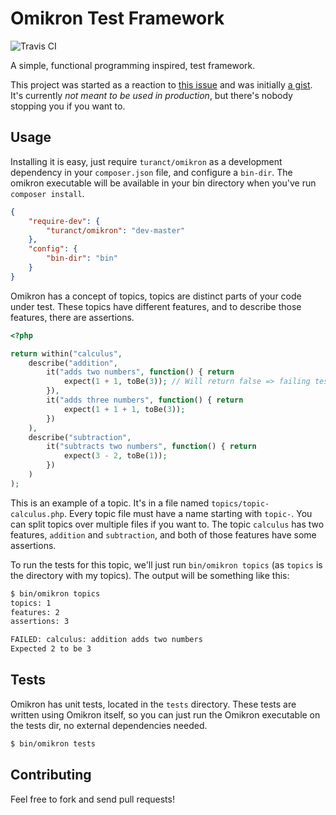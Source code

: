 Omikron Test Framework
=============================

![Travis CI](https://api.travis-ci.org/turanct/omikron.svg?branch=master)

A simple, functional programming inspired, test framework.

This project was started as a reaction to [this issue](https://github.com/mathiasverraes/lambdalicious/issues/22) and was initially [a gist](https://gist.github.com/turanct/129a6ed97ec3543ebafd). It's currently *not meant to be used in production*, but there's nobody stopping you if you want to.


Usage
-----------------------------

Installing it is easy, just require `turanct/omikron` as a development dependency in your `composer.json` file, and configure a `bin-dir`. The omikron executable will be available in your bin directory when you've run `composer install`.

```json
{
    "require-dev": {
        "turanct/omikron": "dev-master"
    },
    "config": {
        "bin-dir": "bin"
    }
}
```

Omikron has a concept of topics, topics are distinct parts of your code under test. These topics have different features, and to describe those features, there are assertions.

```php
<?php

return within("calculus",
    describe("addition",
        it("adds two numbers", function() { return
            expect(1 + 1, toBe(3)); // Will return false => failing test
        }),
        it("adds three numbers", function() { return
            expect(1 + 1 + 1, toBe(3));
        })
    ),
    describe("subtraction",
        it("subtracts two numbers", function() { return
            expect(3 - 2, toBe(1));
        })
    )
);
```

This is an example of a topic. It's in a file named `topics/topic-calculus.php`. Every topic file must have a name starting with `topic-`. You can split topics over multiple files if you want to. The topic `calculus` has two features, `addition` and `subtraction`, and both of those features have some assertions.

To run the tests for this topic, we'll just run `bin/omikron topics` (as `topics` is the directory with my topics). The output will be something like this:

```sh
$ bin/omikron topics
topics: 1
features: 2
assertions: 3

FAILED: calculus: addition adds two numbers
Expected 2 to be 3
```


Tests
-----------------------------

Omikron has unit tests, located in the `tests` directory. These tests are written using Omikron itself, so you can just run the Omikron executable on the tests dir, no external dependencies needed.

```sh
$ bin/omikron tests
```


Contributing
-----------------------------

Feel free to fork and send pull requests!

